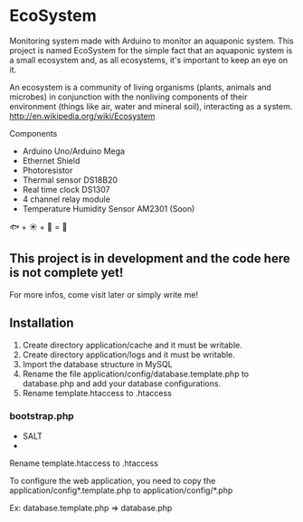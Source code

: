 # EcoSystem

Monitoring system made with Arduino to monitor an aquaponic system. This project is named EcoSystem for the simple fact that an aquaponic system is a small ecosystem and, as all ecosystems, it's important to keep an eye on it.

An ecosystem is a community of living organisms (plants, animals and microbes) in conjunction with the nonliving components of their environment (things like air, water and mineral soil), interacting as a system.
http://en.wikipedia.org/wiki/Ecosystem

Components
- Arduino Uno/Arduino Mega
- Ethernet Shield
- Photoresistor
- Thermal sensor DS18B20
- Real time clock DS1307
- 4 channel relay module
- Temperature Humidity Sensor AM2301 (Soon)

:fish: + :sunny: + :herb: = :tomato:

## This project is in development and the code here is not complete yet!
For more infos, come visit later or simply write me!

## Installation
1. Create directory application/cache and it must be writable.
2. Create directory application/logs and it must be writable.
3. Import the database structure in MySQL
4. Rename the file application/config/database.template.php to database.php and add your database configurations.
5. Rename template.htaccess to .htaccess

### bootstrap.php
* SALT
* 

Rename template.htaccess to .htaccess

To configure the web application, you need to copy the application/config*.template.php to application/config/*.php

Ex: database.template.php => database.php
